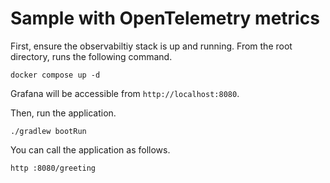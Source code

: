 # Sample with OpenTelemetry metrics

First, ensure the observabiltiy stack is up and running. From the root directory, runs the following command.

```shell
docker compose up -d
```

Grafana will be accessible from `http://localhost:8080`.

Then, run the application.

```shell
./gradlew bootRun
```

You can call the application as follows.

```shell
http :8080/greeting
```